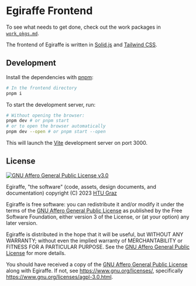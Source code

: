 # Egiraffe Frontend

To see what needs to get done, check out the work packages in [`work_pkgs.md`](../design/work_pkgs.md).

The frontend of Egiraffe is written in [Solid.js](https://www.solidjs.com/) and [Tailwind CSS](https://tailwindcss.com/).

## Development

Install the dependencies with [pnpm](https://pnpm.js.org/):

```zsh
# In the frontend directory
pnpm i
```

To start the development server, run:

```zsh
# Without opening the browser:
pnpm dev # or pnpm start
# or to open the browser automatically
pnpm dev --open # or pnpm start --open
```

This will launch the [Vite](https://vitejs.dev/) development server on port 3000.

## License

[![GNU Affero General Public License v3.0](https://www.gnu.org/graphics/agplv3-with-text-162x68.png)](https://www.gnu.org/licenses/agpl-3.0.html)

Egiraffe, "the software" (code, assets, design documents, and documentation) copyright (C) 2023 [HTU Graz](https://htugraz.at/)

Egiraffe is free software: you can redistribute it and/or modify it under the terms of the [GNU Affero General Public License](/LICENSE.md) as published by the Free Software Foundation, either version 3 of the License, or (at your option) any later version.

Egiraffe is distributed in the hope that it will be useful, but WITHOUT ANY WARRANTY; without even the implied warranty of MERCHANTABILITY or FITNESS FOR A PARTICULAR PURPOSE. See the [GNU Affero General Public License](/LICENSE.md) for more details.

You should have received a copy of the [GNU Affero General Public License](/LICENSE.md) along with Egiraffe. If not, see <https://www.gnu.org/licenses/>, specifically <https://www.gnu.org/licenses/agpl-3.0.html>.
